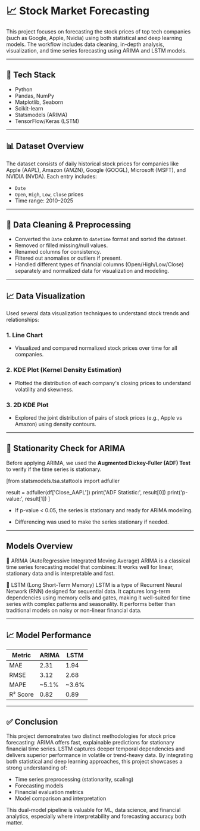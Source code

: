# 📈 Stock Market Forecasting 

This project focuses on forecasting the stock prices of top tech companies (such as Google, Apple, Nvidia) using both statistical and deep learning models. The workflow includes data cleaning, in-depth analysis, visualization, and time series forecasting using ARIMA and LSTM models.

---

## 🧰 Tech Stack

- Python
- Pandas, NumPy
- Matplotlib, Seaborn
- Scikit-learn
- Statsmodels (ARIMA)
- TensorFlow/Keras (LSTM)

---

## 📊 Dataset Overview

The dataset consists of daily historical stock prices for companies like Apple (AAPL), Amazon (AMZN), Google (GOOGL), Microsoft (MSFT), and NVIDIA (NVDA). Each entry includes:

- `Date`
- `Open`, `High`, `Low`, `Close` prices
- Time range: 2010–2025

---

## 🧼 Data Cleaning & Preprocessing

- Converted the `Date` column to `datetime` format and sorted the dataset.
- Removed or filled missing/null values.
- Renamed columns for consistency.
- Filtered out anomalies or outliers if present.
- Handled different types of financial columns (Open/High/Low/Close) separately and normalized data for visualization and modeling.

---

## 📈 Data Visualization

Used several data visualization techniques to understand stock trends and relationships:

### 1. Line Chart
- Visualized and compared normalized stock prices over time for all companies.

### 2. KDE Plot (Kernel Density Estimation)
- Plotted the distribution of each company's closing prices to understand volatility and skewness.

### 3. 2D KDE Plot
- Explored the joint distribution of pairs of stock prices (e.g., Apple vs Amazon) using density contours.

---

## 🧪 Stationarity Check for ARIMA

Before applying ARIMA, we used the **Augmented Dickey-Fuller (ADF) Test** to verify if the time series is stationary.


[from statsmodels.tsa.stattools import adfuller

result = adfuller(df['Close_AAPL'])
print('ADF Statistic:', result[0])
print('p-value:', result[1]) ]

- If p-value < 0.05, the series is stationary and ready for ARIMA modeling.

- Differencing was used to make the series stationary if needed.

---

## Models Overview

🔹 ARIMA (AutoRegressive Integrated Moving Average)
ARIMA is a classical time series forecasting model that combines:
It works well for linear, stationary data and is interpretable and fast.

🔹 LSTM (Long Short-Term Memory)
LSTM is a type of Recurrent Neural Network (RNN) designed for sequential data. It captures long-term dependencies using memory cells and gates, making it well-suited for time series with complex patterns and seasonality.
It performs better than traditional models on noisy or non-linear financial data.

---

## 📈 Model Performance

| Metric   | ARIMA | LSTM | 
|----------|-------|------|
| MAE      | 2.31  |	1.94| 
| RMSE     | 3.12  |	2.68|
| MAPE     | ~5.1% | ~3.6%| 
| R² Score | 0.82  |	0.89| 

---

## ✅ Conclusion

This project demonstrates two distinct methodologies for stock price forecasting:
ARIMA offers fast, explainable predictions for stationary financial time series.
LSTM captures deeper temporal dependencies and delivers superior performance in volatile or trend-heavy data.
By integrating both statistical and deep learning approaches, this project showcases a strong understanding of:
- Time series preprocessing (stationarity, scaling)
- Forecasting models
- Financial evaluation metrics
- Model comparison and interpretation

This dual-model pipeline is valuable for ML, data science, and financial analytics, especially where interpretability and forecasting accuracy both matter.
